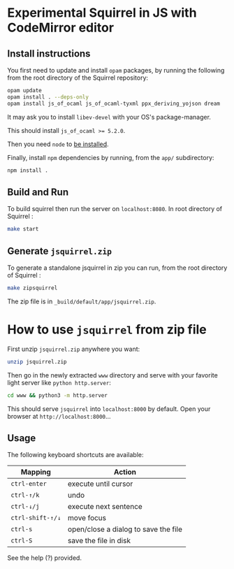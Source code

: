 # Experimental Squirrel in JS with CodeMirror editor

## Install instructions

You first need to update and install `opam` packages, by running the following
from the root directory of the Squirrel repository:
```bash
opam update
opam install . --deps-only
opam install js_of_ocaml js_of_ocaml-tyxml ppx_deriving_yojson dream
```
It may ask you to install `libev-devel` with your OS's package-manager.

This should install `js_of_ocaml >= 5.2.0`.

Then you need `node` to [be installed](https://docs.npmjs.com/downloading-and-installing-node-js-and-npm).

Finally, install `npm` dependencies by running,
from the `app/` subdirectory:
```bash
npm install .
```

## Build and Run

To build squirrel then run the server on `localhost:8080`.
In root directory of Squirrel :
```bash
make start
```

## Generate `jsquirrel.zip`

To generate a standalone jsquirrel in zip you can run,
from the root directory of Squirrel :
```bash
make zipsquirrel
```

The zip file is in `_build/default/app/jsquirrel.zip`.

# How to use `jsquirrel` from zip file

First unzip `jsquirrel.zip` anywhere you want:
```bash
unzip jsquirrel.zip
```

Then go in the newly extracted `www` directory and serve with your
favorite light server like `python http.server`:
```bash
cd www && python3 -m http.server
```

This should serve `jsquirrel` into `localhost:8000` by default.
Open your browser at `http://localhost:8000`…

## Usage

The following keyboard shortcuts are available:

| Mapping          | Action                               |
| ---              | ---                                  |
| `ctrl-enter`     | execute until cursor                 |
| `ctrl-↑/k`       | undo                                 |
| `ctrl-↓/j`       | execute next sentence                |
| `ctrl-shift-↑/↓` | move focus                           |
| `ctrl-s`         | open/close a dialog to save the file |
| `ctrl-S`         | save the file in disk                |

See the help (?) provided.
